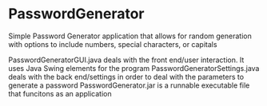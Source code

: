 # PasswordGenerator
Simple Password Generator application that allows for random generation with options to include numbers, special characters, or capitals

PasswordGeneratorGUI.java deals with the front end/user interaction. It uses Java Swing elements for the program
PasswordGeneratorSettings.java deals with the back end/settings in order to deal with the parameters to generate a password
PasswordGenerator.jar is a runnable executable file that funcitons as an application
